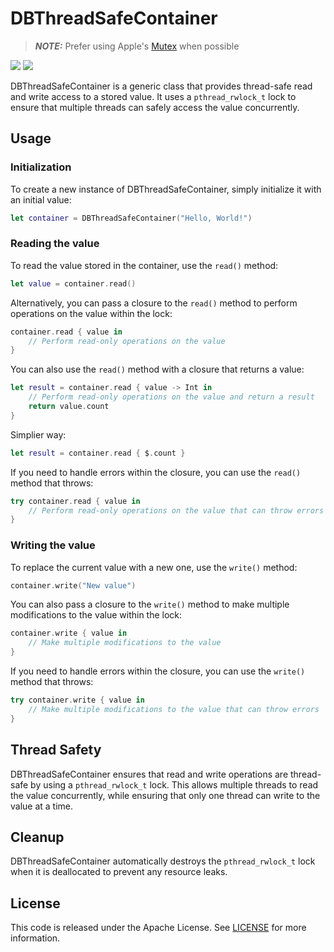 # DBThreadSafeContainer

> **_NOTE:_**  Prefer using Apple's [Mutex](https://developer.apple.com/documentation/synchronization/mutex) when possible

[![](https://img.shields.io/endpoint?url=https%3A%2F%2Fswiftpackageindex.com%2Fapi%2Fpackages%2Fdodobrands%2FDBThreadSafe-ios%2Fbadge%3Ftype%3Dswift-versions)](https://swiftpackageindex.com/dodobrands/DBThreadSafe-ios)
[![](https://img.shields.io/endpoint?url=https%3A%2F%2Fswiftpackageindex.com%2Fapi%2Fpackages%2Fdodobrands%2FDBThreadSafe-ios%2Fbadge%3Ftype%3Dplatforms)](https://swiftpackageindex.com/dodobrands/DBThreadSafe-ios)

DBThreadSafeContainer is a generic class that provides thread-safe read and write access to a stored value. It uses a `pthread_rwlock_t` lock to ensure that multiple threads can safely access the value concurrently.

## Usage

### Initialization

To create a new instance of DBThreadSafeContainer, simply initialize it with an initial value:

```swift
let container = DBThreadSafeContainer("Hello, World!")
```

### Reading the value

To read the value stored in the container, use the `read()` method:

```swift
let value = container.read()
```

Alternatively, you can pass a closure to the `read()` method to perform operations on the value within the lock:

```swift
container.read { value in
    // Perform read-only operations on the value
}
```

You can also use the `read()` method with a closure that returns a value:

```swift
let result = container.read { value -> Int in
    // Perform read-only operations on the value and return a result
    return value.count
}
```

Simplier way:
```swift
let result = container.read { $.count }
```

If you need to handle errors within the closure, you can use the `read()` method that throws:

```swift
try container.read { value in
    // Perform read-only operations on the value that can throw errors
}
```

### Writing the value

To replace the current value with a new one, use the `write()` method:

```swift
container.write("New value")
```

You can also pass a closure to the `write()` method to make multiple modifications to the value within the lock:

```swift
container.write { value in
    // Make multiple modifications to the value
}
```

If you need to handle errors within the closure, you can use the `write()` method that throws:

```swift
try container.write { value in
    // Make multiple modifications to the value that can throw errors
}
```

## Thread Safety

DBThreadSafeContainer ensures that read and write operations are thread-safe by using a `pthread_rwlock_t` lock. This allows multiple threads to read the value concurrently, while ensuring that only one thread can write to the value at a time.

## Cleanup

DBThreadSafeContainer automatically destroys the `pthread_rwlock_t` lock when it is deallocated to prevent any resource leaks.

## License

This code is released under the Apache License. See [LICENSE](LICENSE) for more information.
